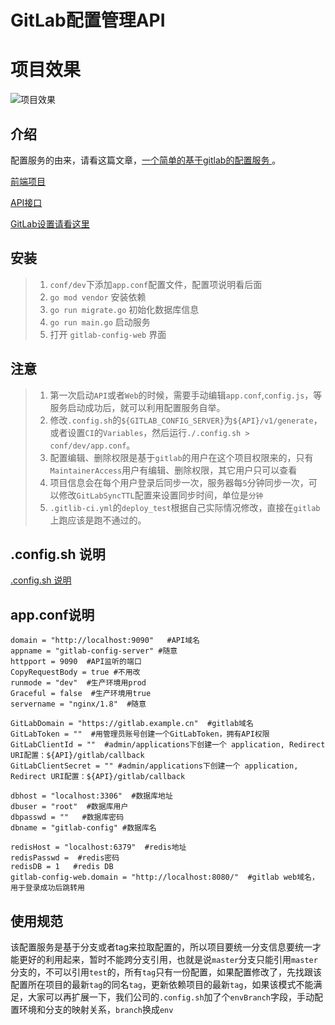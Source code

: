 # GitLab配置管理API

# 项目效果
![项目效果](https://user-gold-cdn.xitu.io/2019/11/29/16eb503c8adbc967?w=1024&h=639&f=gif&s=2885973)

## 介绍
配置服务的由来，请看这篇文章，[一个简单的基于gitlab的配置服务
](https://juejin.im/post/5dc0036cf265da4d4704246a)。

[前端项目](https://github.com/iroben/gitlab-config-web)

[API接口](https://github.com/iroben/gitlab-config-server)

[GitLab设置请看这里](https://juejin.im/post/5dde281be51d45330766503f)

## 安装
> 1. `conf/dev`下添加`app.conf`配置文件，配置项说明看后面
> 2. `go mod vendor` 安装依赖
> 3. `go run migrate.go` 初始化数据库信息
> 4. `go run main.go` 启动服务
> 5. 打开 `gitlab-config-web` 界面

## 注意
> 1. 第一次启动`API`或者`Web`的时候，需要手动编辑`app.conf`,`config.js`，等服务启动成功后，就可以利用配置服务自举。
> 2. 修改`.config.sh`的`${GITLAB_CONFIG_SERVER}`为`${API}/v1/generate`，或者设置`CI`的`Variables`，然后运行`./.config.sh > conf/dev/app.conf`。
> 3. 配置编辑、删除权限是基于`gitlab`的用户在这个项目权限来的，只有`MaintainerAccess`用户有编辑、删除权限，其它用户只可以查看
> 4. 项目信息会在每个用户登录后同步一次，服务器每`5`分钟同步一次，可以修改`GitLabSyncTTL`配置来设置同步时间，单位是`分钟`
> 5. `.gitlib-ci.yml`的`deploy_test`根据自己实际情况修改，直接在`gitlab`上跑应该是跑不通过的。

## .config.sh 说明

[.config.sh 说明](https://github.com/iroben/gitlab-config-server/blob/master/config.MD)


## app.conf说明
    domain = "http://localhost:9090"   #API域名
    appname = "gitlab-config-server" #随意
    httpport = 9090  #API监听的端口
    CopyRequestBody = true #不用改
    runmode = "dev"  #生产环境用prod
    Graceful = false  #生产环境用true
    servername = "nginx/1.8"  #随意

    GitLabDomain = "https://gitlab.example.cn"  #gitlab域名
    GitLabToken = ""  #用管理员账号创建一个GitLabToken，拥有API权限
    GitLabClientId = ""  #admin/applications下创建一个 application, Redirect URI配置：${API}/gitlab/callback
    GitLabClientSecret = "" #admin/applications下创建一个 application, Redirect URI配置：${API}/gitlab/callback

    dbhost = "localhost:3306"  #数据库地址
    dbuser = "root"  #数据库用户
    dbpasswd = ""   #数据库密码
    dbname = "gitlab-config" #数据库名

    redisHost = "localhost:6379"  #redis地址
    redisPasswd =  #redis密码
    redisDB = 1   #redis DB
    gitlab-config-web.domain = "http://localhost:8080/"  #gitlab web域名，用于登录成功后跳转用


## 使用规范

该配置服务是基于分支或者tag来拉取配置的，所以项目要统一分支信息要统一才能更好的利用起来，暂时不能跨分支引用，也就是说`master`分支只能引用`master`分支的，不可以引用`test`的，所有`tag`只有一份配置，如果配置修改了，先找跟该配置所在项目的最新`tag`的同名`tag`，更新依赖项目的最新`tag`，如果该模式不能满足，大家可以再扩展一下，我们公司的`.config.sh`加了个`envBranch`字段，手动配置环境和分支的映射关系，`branch`换成`env`
